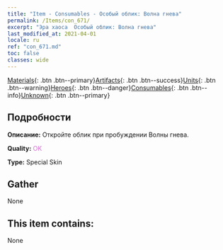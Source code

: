 ```yaml
---
title: "Item - Consumables - Особый облик: Волна гнева"
permalink: /Items/con_671/
excerpt: "Эра хаоса  Особый облик: Волна гнева"
last_modified_at: 2021-04-01
locale: ru
ref: "con_671.md"
toc: false
classes: wide
---
```

 [Materials](/ru/Items/){: .btn .btn--primary}[Artifacts](/ru/Items/Artifacts/){: .btn .btn--success}[Units](/ru/Items/Units/){: .btn .btn--warning}[Heroes](/ru/Items/Heroes/){: .btn .btn--danger}[Consumables](/ru/Items/Consumables/){: .btn .btn--info}[Unknown](/ru/Items/Unknown/){: .btn .btn--primary}

## Подробности
 **Описание:** Откройте облик при пробуждении Волны гнева.

 **Quality:** <span style="color: #DA70D6">OK</span>

 **Type:** Special Skin

## Gather

  None

## This item contains:

  None

